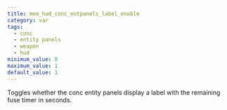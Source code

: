 ```yaml
---
title: mom_hud_conc_entpanels_label_enable
category: var
tags:
  - conc
  - entity panels
  - weapon
  - hud
minimum_value: 0
maximum_value: 1
default_value: 1
---
```


Toggles whether the conc entity panels display a label with the remaining fuse timer in seconds. 
